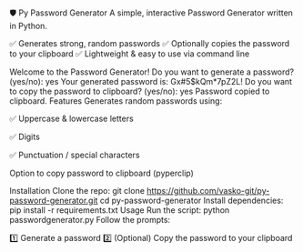 🛡️ Py Password Generator
A simple, interactive Password Generator written in Python.

✅ Generates strong, random passwords
✅ Optionally copies the password to your clipboard
✅ Lightweight & easy to use via command line

Welcome to the Password Generator!
Do you want to generate a password? (yes/no): yes
Your generated password is: Gx#5$kQm*7pZ2L!
Do you want to copy the password to clipboard? (yes/no): yes
Password copied to clipboard.
Features
Generates random passwords using:

✅ Uppercase & lowercase letters

✅ Digits

✅ Punctuation / special characters

Option to copy password to clipboard (pyperclip)

Installation
Clone the repo:
git clone https://github.com/vasko-git/py-password-generator.git
cd py-password-generator
Install dependencies:
pip install -r requirements.txt
Usage
Run the script:
python passwordgenerator.py
Follow the prompts:

1️⃣ Generate a password
2️⃣ (Optional) Copy the password to your clipboard
